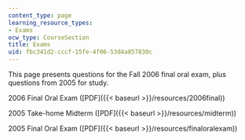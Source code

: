 ```yaml
---
content_type: page
learning_resource_types:
- Exams
ocw_type: CourseSection
title: Exams
uid: fbc341d2-cccf-15fe-4f06-53d4a857830c
---
```


This page presents questions for the Fall 2006 final oral exam, plus questions from 2005 for study.

2006 Final Oral Exam ([PDF]({{< baseurl >}}/resources/2006final))

2005 Take-home Midterm ([PDF]({{< baseurl >}}/resources/midterm))

2005 Final Oral Exam ([PDF]({{< baseurl >}}/resources/finaloralexam))